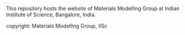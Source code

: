 This repository hosts the website of Materials Modelling Group at Indian Institute of Science, Bangalore, India.

copyright: Materials Modelling Group, IISc
